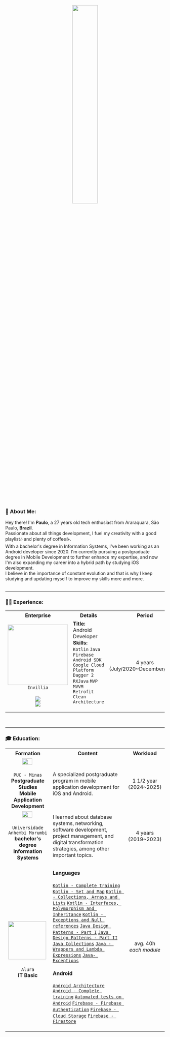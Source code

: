 
<p align="center">  
	<img src="https://skillicons.dev/icons?i=apple,swift,androidstudio,kotlin,java,gcp,firebase,github&theme=light"  width="40%"/>
</p>


<h3>👋 About Me:</h3>
<p align="left">
Hey there! I'm <b>Paulo</b>, a 27 years old tech enthusiast from Araraquara, São Paulo, <b>Brazil</b>. <br>
Passionate about all things development, I fuel my creativity with a good playlist🎶 and plenty of coffee☕.<br>
With a bachelor's degree in Information Systems, I've been working as an Android developer since 2020. I'm currently pursuing a postgraduate degree in Mobile Development to further enhance my expertise, and now I'm also expanding my career into a hybrid path by studying iOS development.<br>
I believe in the importance of constant evolution and that is why I keep studying and updating myself to improve my skills more and more.<br><br>


---

<h3>👨‍💼 Experience:</h3>
<p align="center">
<table align="center">
<tr>
<th>Enterprise</th>
<th>Details</th>
<th>Period</th>
</tr>
<tr>
<td align="center">
<img src="https://www.tramparonline.com/wp-content/uploads/2022/12/invillia.png" width="190px"/><br>
	<code>Invillia</code>
	<br> <br>
	<a href="https://linkedin.com/company/invillia" title="LinkedIn" target="_blank" style="cursor: alias" rel="noopener">
<img src="https://img.shields.io/badge/LinkedIn-0077B5?style=for-the-badge&logo=linkedin&logoColor=white" />
</a>
	<br>
<a href="https://www.invillia.com" target="_blank" rel="noopener">
<img src="https://img.shields.io/badge/Website-EEEEEE?style=for-the-badge&logo=google-chrome&logoColor=353535" />
</td>
<td>
<b>Title:</b> Android Developer<br>
<b>Skills:</b> <code>Kotlin</code> <code>Java</code> <code>Firebase</code> <code>Android SDK</code> <code>Google Cloud Platform</code> <code>Dagger 2</code> <code>RXJava</code> <code>MVP</code> <code>MVVM</code> <code>Retrofit</code> <code>Clean Architecture</code><br><br>
</a>
</td>

<td align="center">4 years (July/2020~December/2024)</td>
</tr>
</table>
</p><br>

---

<h3>🎓 Education:</h3>
<p align="center">
<table align="center">
<tr>
<th>Formation</th>
<th>Content</th>
<th>Workload</th>
</tr>
<tr>
<td align="center">
&nbsp; &nbsp; &nbsp; <a href="https://www.pucminas.br/Pos-Graduacao/IEC/Cursos/Paginas/MobileEngineering_EAD_Especializacao%20e%20Master.aspx?pageID=5343&moda=5&modaTipo=4&polo=43&curso=1053&situ=1"><img src="https://play-lh.googleusercontent.com/FlofO5QBo1Z8VPwvpMuyrAb1C3X1RRqANGRP-UWSBsYDb-hlJG49iE0ac4M-JVJwSzQ" width="50%"/></a>&nbsp; &nbsp; &nbsp; &nbsp; <br><br>
<code>PUC - Minas</code><br>
<b>Postgraduate Studies<br>Mobile Application Development</b>
</td>
<td>
A specialized postgraduate program in mobile application development for iOS and Android.
</td>
<td align="center">1 1/2 year (2024~2025)</td>
</tr>
<tr>
<td align="center">
&nbsp; &nbsp; &nbsp; <a href="https://portal.anhembi.br"><img src="https://1951880946.rsc.cdn77.org/resize?type=auto&width=224&url=https://reservio-static-production.s3.eu-central-1.amazonaws.com/businesses/44ee0f7c-f02a-4d4c-a73f-1f409bd149d2.png" width="50%"/></a>&nbsp; &nbsp; &nbsp; &nbsp; <br><br>
<code>Universidade Anhembi Morumbi</code><br>
<b>bachelor's degree<br>Information Systems</b>
</td>
<td>
I learned about database systems, networking, software development, project management, and digital transformation strategies, among other important topics.
</td>
<td align="center">4 years (2019~2023)</td>
</tr>
<tr>
<td align="center">
&nbsp; &nbsp; &nbsp; &nbsp; <a href="https://alura.com.br"><img src="https://user-images.githubusercontent.com/42657376/211171774-a4ea8b07-4e0a-43cf-95e2-d9b314d9e430.png" width="120px"/></a>&nbsp; &nbsp; &nbsp; &nbsp; <br>
<code>Alura</code><br>
<b>IT Basic</b>
</td>
<td>
	<h4>Languages</h4>
		<code><a href="https://cursos.alura.com.br/degree/certificate/a74b2584-acc6-43ef-bc5f-6b9d30092019">Kotlin - Complete training</a></code>
    <code><a href="https://cursos.alura.com.br/certificate/c52155d4-25bf-46f5-b762-bf736c80f13c">Kotlin - Set and Map</a></code>
    <code><a href="https://cursos.alura.com.br/certificate/c4a2b625-deef-414a-be3c-44a14157dc30">Kotlin - Collections, Arrays and Lists</a></code>
    <code><a href="https://cursos.alura.com.br/certificate/9c425cda-30e4-4ba1-bdba-1c52147ca5ed">Kotlin - Interfaces, Polymorphism and Inheritance</a></code>
    <code><a href="https://cursos.alura.com.br/certificate/e231f9cc-784c-41b4-97a7-13e58bb94f7b">Kotlin - Exceptions and Null references</a></code>
		<code><a href="https://cursos.alura.com.br/certificate/8b97ab66-94de-4369-808c-abfed8d3049e">Java Design Patterns - Part I</a></code>
    <code><a href="https://cursos.alura.com.br/certificate/6ca5aef8-ef66-4652-9cd0-7de646b12587">Java Design Patterns - Part II</a></code>
    <code><a href="https://cursos.alura.com.br/certificate/bb1c68d7-be43-43b1-9c78-f0aab62fa700">Java Collections</a></code>
    <code><a href="https://cursos.alura.com.br/certificate/66a92b99-c02c-4168-a77c-607889a14007">Java - Wrappers and Lambda Expressions</a></code>
    <code><a href="https://cursos.alura.com.br/certificate/1e2aef50-c6d4-4778-abfa-b6b8a2fe9a07">Java- Exceptions</a></code>
	<h4>Android</h4>
		<code><a href="https://cursos.alura.com.br/degree/certificate/e7738ca5-065b-4095-9a21-a60c30183112">Android Architecture</a></code>
		<code><a href="https://cursos.alura.com.br/degree/certificate/a8d67787-6f95-4fed-8b04-d9fcbfa82e4e">Android - Complete training</a></code>
    <code><a href="https://cursos.alura.com.br/degree/certificate/d733fb60-a35d-44fe-bcdf-8ad7d184d8b2">Automated tests on Android</a></code>
    <code><a href="https://cursos.alura.com.br/certificate/c3891264-a1ee-4e6a-a937-1df217e036f1">Firebase - Firebase Authentication</a></code>
    <code><a href="https://cursos.alura.com.br/certificate/f4e0c3cd-65c3-498f-93d8-f9a018eecb1f">Firebase - Cloud Storage</a></code>
    <code><a href="https://cursos.alura.com.br/certificate/9b5a7610-64b6-4a7d-8b99-c5b81cc9c767">Firebase - Firestore</a></code>
		<br><br>
</td>
<td align="center">avg. 40h<br><i>each module</i></td>
</tr>	
</table>
</p><br>
